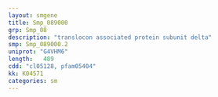 ```yaml
---
layout: smgene
title: Smp_089000
grp: Smp_08
description: "translocon associated protein subunit delta"
smp: Smp_089000.2
uniprot: "G4VHM6"
length:   489
cdd: "cl05128, pfam05404"
kk: K04571
categories: sm
---
```

